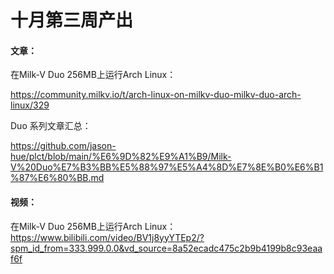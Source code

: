 # 十月第三周产出

#### 文章：

在Milk-V Duo 256MB上运行Arch Linux：

https://community.milkv.io/t/arch-linux-on-milkv-duo-milkv-duo-arch-linux/329



Duo 系列文章汇总：

https://github.com/jason-hue/plct/blob/main/%E6%9D%82%E9%A1%B9/Milk-V%20Duo%E7%B3%BB%E5%88%97%E5%A4%8D%E7%8E%B0%E6%B1%87%E6%80%BB.md



#### 视频：

在Milk-V Duo 256MB上运行Arch Linux：https://www.bilibili.com/video/BV1j8yyYTEp2/?spm_id_from=333.999.0.0&vd_source=8a52ecadc475c2b9b4199b8c93eaaf6f